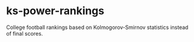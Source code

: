 # ks-power-rankings
College football rankings based on Kolmogorov-Smirnov statistics instead of final scores.
